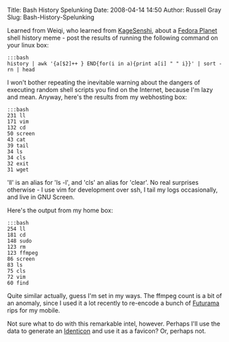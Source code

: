 Title: Bash History Spelunking
Date: 2008-04-14 14:50
Author: Russell Gray
Slug: Bash-History-Spelunking

Learned from Weiqi, who learned from [KageSenshi][1], about a [Fedora
Planet][2] shell history meme - post the results of running the following
command on your linux box:

    :::bash
    history | awk '{a[$2]++ } END{for(i in a){print a[i] " " i}}' | sort -rn | head

I won't bother repeating the inevitable warning about the dangers of executing
random shell scripts you find on the Internet, because I'm lazy and mean.
Anyway, here's the results from my webhosting box:

    :::bash
    231 ll
    171 vim
    132 cd
    50 screen
    43 cat
    39 tail
    34 ls
    34 cls
    32 exit
    31 wget

'll' is an alias for 'ls -l', and 'cls' an alias for 'clear'. No real
surprises otherwise - I use vim for development over ssh, I tail my logs
occasionally, and live in GNU Screen.

Here's the output from my home box:

    :::bash
    254 ll
    181 cd
    148 sudo
    123 rm
    123 ffmpeg
    86 screen
    83 ls
    75 cls
    72 vim
    60 find

Quite similar actually, guess I'm set in my ways. The ffmpeg count is a bit of
an anomaly, since I used it a lot recently to re-encode a bunch of
[Futurama][3] rips for my mobile.

Not sure what to do with this remarkable intel, however. Perhaps I'll use the
data to generate an [Identicon][4] and use it as a favicon? Or, perhaps not.


[1]: http://blog.kagesenshi.org/2008/04/me-me.html
[2]: http://planet.fedoraproject.org/
[3]: http://en.wikipedia.org/wiki/Futurama
[4]: http://www.docuverse.com/blog/donpark/2007/01/19/identicon-explained